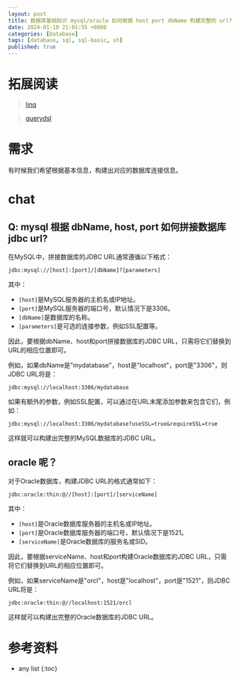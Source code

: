 ```yaml
---
layout: post
title: 数据库基础知识 mysql/oracle 如何根据 host port dbName 构建完整的 url?
date: 2024-01-10 21:01:55 +0800
categories: [Database]
tags: [database, sql, sql-basic, sh]
published: true
---
```


# 拓展阅读

> [linq](https://houbb.github.io/2017/03/20/dotnet-linq)

> [querydsl](https://houbb.github.io/2016/05/21/orm-07-querydsl)

# 需求

有时候我们希望根据基本信息，构建出对应的数据库连接信息。

# chat

## Q: mysql 根据 dbName, host, port 如何拼接数据库 jdbc url?

在MySQL中，拼接数据库的JDBC URL通常遵循以下格式：

```
jdbc:mysql://[host]:[port]/[dbName]?[parameters]
```

其中：

- `[host]`是MySQL服务器的主机名或IP地址。
- `[port]`是MySQL服务器的端口号，默认情况下是3306。
- `[dbName]`是数据库的名称。
- `[parameters]`是可选的连接参数，例如SSL配置等。

因此，要根据dbName、host和port拼接数据库的JDBC URL，只需将它们替换到URL的相应位置即可。

例如，如果dbName是"mydatabase"，host是"localhost"，port是"3306"，则JDBC URL将是：

```
jdbc:mysql://localhost:3306/mydatabase
```

如果有额外的参数，例如SSL配置，可以通过在URL末尾添加参数来包含它们，例如：

```
jdbc:mysql://localhost:3306/mydatabase?useSSL=true&requireSSL=true
```

这样就可以构建出完整的MySQL数据库的JDBC URL。

## oracle 呢？

对于Oracle数据库，构建JDBC URL的格式通常如下：

```
jdbc:oracle:thin:@//[host]:[port]/[serviceName]
```

其中：

- `[host]`是Oracle数据库服务器的主机名或IP地址。
- `[port]`是Oracle数据库服务器的端口号，默认情况下是1521。
- `[serviceName]`是Oracle数据库的服务名或SID。

因此，要根据serviceName、host和port构建Oracle数据库的JDBC URL，只需将它们替换到URL的相应位置即可。

例如，如果serviceName是"orcl"，host是"localhost"，port是"1521"，则JDBC URL将是：

```
jdbc:oracle:thin:@//localhost:1521/orcl
```

这样就可以构建出完整的Oracle数据库的JDBC URL。

# 参考资料


* any list
{:toc}